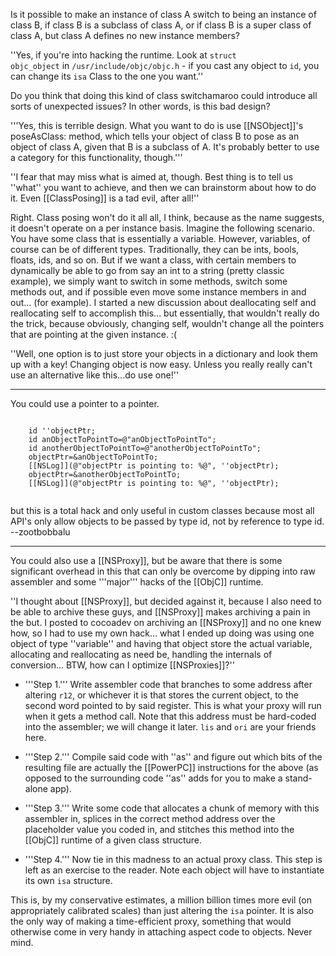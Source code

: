 Is it possible to make an instance of class A switch to being an instance of class B, if class B is a subclass of class A, or if class B is a super class of class A, but class A defines no new instance members?

''Yes, if you're into hacking the runtime. Look at <code>struct objc_object</code> in <code>/usr/include/objc/objc.h</code> - if you cast any object to <code>id</code>, you can change its <code>isa</code> Class to the one you want.''

Do you think that doing this kind of class switchamaroo could introduce all sorts of unexpected issues?  In other words, is this bad design?

'''Yes, this is terrible design. What you want to do is use [[NSObject]]'s poseAsClass: method, which tells your object of class B to pose as an object of class A, given that B is a subclass of A. It's probably better to use a category for this functionality, though.'''

''I fear that may miss what is aimed at, though. Best thing is to tell us ''what'' you want to achieve, and then we can brainstorm about how to do it. Even [[ClassPosing]] is a tad evil, after all!''

Right.  Class posing won't do it all all, I think, because as the name suggests, it doesn't operate on a per instance basis.  Imagine the following scenario.  You have some class that is essentially a variable.  However, variables, of course can be of different types.  Traditionally, they can be ints, bools, floats, ids, and so on.  But if we want a class, with certain members to dynamically be able to go from say an int to a string (pretty classic example), we simply want to switch in some methods, switch some methods out, and if possible even move some instance members in and out... (for example).  I started a new discussion about deallocating self and reallocating self to accomplish this... but essentially, that wouldn't really do the trick, because obviously, changing self, wouldn't change all the pointers that are pointing at the given instance.  :(

''Well, one option is to just store your objects in a dictionary and look them up with a key! Changing object is now easy. Unless you really really can't use an alternative like this...do use one!''

----

You could use a pointer to a pointer.

<code>
    id ''objectPtr;
    id anObjectToPointTo=@"anObjectToPointTo";
    id anotherObjectToPointTo=@"anotherObjectToPointTo";
    objectPtr=&anObjectToPointTo;
    [[NSLog]](@"objectPtr is pointing to: %@", ''objectPtr);
    objectPtr=&anotherObjectToPointTo;
    [[NSLog]](@"objectPtr is pointing to: %@", ''objectPtr);
    
</code>

but this is a total hack and only useful in custom classes because most all API's only allow objects to be passed by type id, not by reference to type id. --zootbobbalu

----

You could also use a [[NSProxy]], but be aware that there is some significant overhead in this that can only be overcome by dipping into raw assembler and some '''major''' hacks of the [[ObjC]] runtime.

''I thought about [[NSProxy]], but decided against it, because I also need to be able to archive these guys, and [[NSProxy]] makes archiving a pain in the but.  I posted to cocoadev on archiving an [[NSProxy]] and no one knew how, so I had to use my own hack... what I ended up doing was using one object of type ''variable'' and having that object store the actual variable, allocating and reallocating as need be, handling the internals of conversion... BTW, how can I optimize [[NSProxies]]?''


* '''Step 1.''' Write assembler code that branches to some address after altering <code>r12</code>, or whichever it is that stores the current object, to the second word pointed to by said register. This is what your proxy will run when it gets a method call. Note that this address must be hard-coded into the assembler; we will change it later. <code>lis</code> and <code>ori</code> are your friends here.

* '''Step 2.''' Compile said code with ''as'' and figure out which bits of the resulting file are actually the [[PowerPC]] instructions for the above (as opposed to the surrounding code ''as'' adds for you to make a stand-alone app).

* '''Step 3.''' Write some code that allocates a chunk of memory with this assembler in, splices in the correct method address over the placeholder value you coded in, and stitches this method into the [[ObjC]] runtime of a given class structure.

* '''Step 4.''' Now tie in this madness to an actual proxy class. This step is left as an exercise to the reader. Note each object will have to instantiate its own <code>isa</code> structure.


This is, by my conservative estimates, a million billion times more evil (on appropriately calibrated scales) than just altering the <code>isa</code> pointer. It is also the only way of making a time-efficient proxy, something that would otherwise come in very handy in attaching aspect code to objects. Never mind.